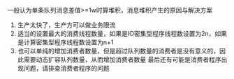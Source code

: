 一般认为单条队列消息差值>=1w时算堆积，消息堆积产生的原因与解决方案
1. 生产太快了，生产方可以做业务限流
2. 适当的设置最大的消费线程数量，如果是IO密集型程序线程数设置为2n，如果是计算密集型程序线程数设置为n+1
3. 也可以单纯的增加消费者数量，但是超过队列数量的消费者是没有意义的，因此需要动态扩容队列数量，从而增加消费者数量
最后还有可能是消费者程序出现问题，请排查消费者程序的问题